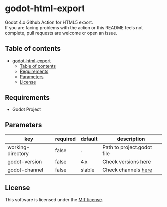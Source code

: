# godot-html-export
Godot 4.x Github Action for HTML5 export.  
If you are facing problems with the action or this README feels not complete, pull requests are welcome or open an issue.

## Table of contents
- [godot-html-export](#godot-html-export)
  - [Table of contents](#table-of-contents)
  - [Requirements](#requirements)
  - [Parameters](#parameters)
  - [License](#license)

## Requirements
 - Godot Project

## Parameters
| key | required | default | description |
| ----|----------|---------|-------------|
| working-directory | false | . | Path to project.godot file |
| godot-version | false | 4.x | Check versions [here](https://github.com/godotengine/godot-builds/releases) |
| godot-channel | false | stable | Check channels [here](https://github.com/godotengine/godot-builds/releases) |


<!-- ## Working examples
You an find a working examples here:  
https://github.com/dulvui/ball2box/blob/main/.github/workflows/upload-itchio.yml -->

## License
This software is licensed under the [MIT license](LICENSE).
